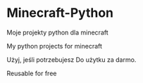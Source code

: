 # Minecraft-Python
Moje projekty python dla minecraft

My python projects for minecraft
 
 
 
Użyj, jeśli potrzebujesz
Do użytku za darmo.

Reusable for free
